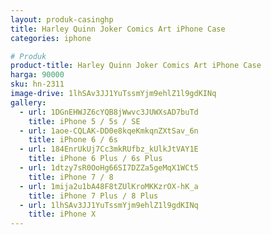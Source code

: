 ```yaml
---
layout: produk-casinghp
title: Harley Quinn Joker Comics Art iPhone Case
categories: iphone

# Produk
product-title: Harley Quinn Joker Comics Art iPhone Case
harga: 90000
sku: hn-2311
image-drive: 1lhSAv3JJ1YuTssmYjm9ehlZ1l9gdKINq
gallery:
  - url: 1DGnEHWJZ6cYQB8jWwvc3JUWXsAD7buTd
    title: iPhone 5 / 5s / SE
  - url: 1aoe-CQLAK-DD0e8kqeKmkqnZXtSav_6n
    title: iPhone 6 / 6s
  - url: 184EnrUkUj7Cc3mkRUfbz_kUlkJtVAY1E
    title: iPhone 6 Plus / 6s Plus
  - url: 1dtzy7sR0OoHg66SI7DZZa5geMqX1WCt5
    title: iPhone 7 / 8
  - url: 1mija2u1bA48F8tZUlKroMKKzrOX-hK_a
    title: iPhone 7 Plus / 8 Plus
  - url: 1lhSAv3JJ1YuTssmYjm9ehlZ1l9gdKINq
    title: iPhone X
---
```

